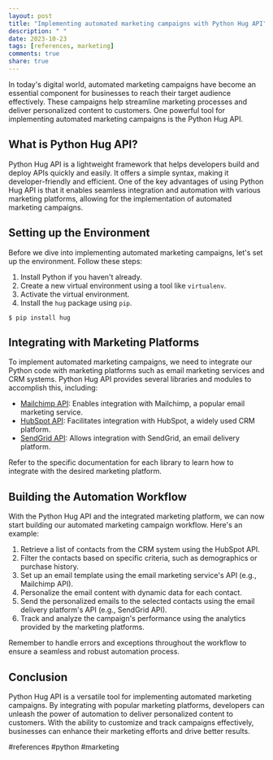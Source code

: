 ```yaml
---
layout: post
title: "Implementing automated marketing campaigns with Python Hug API"
description: " "
date: 2023-10-23
tags: [references, marketing]
comments: true
share: true
---
```


In today's digital world, automated marketing campaigns have become an essential component for businesses to reach their target audience effectively. These campaigns help streamline marketing processes and deliver personalized content to customers. One powerful tool for implementing automated marketing campaigns is the Python Hug API.

## What is Python Hug API?

Python Hug API is a lightweight framework that helps developers build and deploy APIs quickly and easily. It offers a simple syntax, making it developer-friendly and efficient. One of the key advantages of using Python Hug API is that it enables seamless integration and automation with various marketing platforms, allowing for the implementation of automated marketing campaigns.

## Setting up the Environment

Before we dive into implementing automated marketing campaigns, let's set up the environment. Follow these steps:

1. Install Python if you haven't already.
2. Create a new virtual environment using a tool like `virtualenv`.
3. Activate the virtual environment.
4. Install the `hug` package using `pip`.

```
$ pip install hug
```

## Integrating with Marketing Platforms

To implement automated marketing campaigns, we need to integrate our Python code with marketing platforms such as email marketing services and CRM systems. Python Hug API provides several libraries and modules to accomplish this, including:

- [Mailchimp API](https://github.com/cole/aiomailchimp): Enables integration with Mailchimp, a popular email marketing service.
- [HubSpot API](https://developers.hubspot.com/docs/api/overview): Facilitates integration with HubSpot, a widely used CRM platform.
- [SendGrid API](https://sendgrid.com/docs/api-reference/): Allows integration with SendGrid, an email delivery platform.

Refer to the specific documentation for each library to learn how to integrate with the desired marketing platform.

## Building the Automation Workflow

With the Python Hug API and the integrated marketing platform, we can now start building our automated marketing campaign workflow. Here's an example:

1. Retrieve a list of contacts from the CRM system using the HubSpot API.
2. Filter the contacts based on specific criteria, such as demographics or purchase history.
3. Set up an email template using the email marketing service's API (e.g., Mailchimp API).
4. Personalize the email content with dynamic data for each contact.
5. Send the personalized emails to the selected contacts using the email delivery platform's API (e.g., SendGrid API).
6. Track and analyze the campaign's performance using the analytics provided by the marketing platforms.

Remember to handle errors and exceptions throughout the workflow to ensure a seamless and robust automation process.

## Conclusion

Python Hug API is a versatile tool for implementing automated marketing campaigns. By integrating with popular marketing platforms, developers can unleash the power of automation to deliver personalized content to customers. With the ability to customize and track campaigns effectively, businesses can enhance their marketing efforts and drive better results.

#references #python #marketing